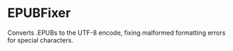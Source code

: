 # EPUBFixer
Converts .EPUBs to the UTF-8 encode, fixing malformed formatting errors for special characters.
